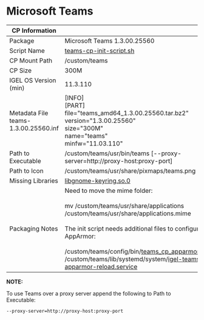 # Microsoft Teams

|  CP Information |            |
|--------------------|------------|
| Package | Microsoft Teams 1.3.00.25560 |
| Script Name | [teams-cp-init-script.sh](teams-cp-init-script.sh) |
| CP Mount Path | /custom/teams |
| CP Size | 300M |
| IGEL OS Version (min) | 11.3.110 |
| Metadata File <br /> teams-1.3.00.25560.inf | [INFO] <br /> [PART] <br /> file="teams_amd64_1.3.00.25560.tar.bz2" <br /> version="1.3.00.25560" <br /> size="300M" <br /> name="teams" <br /> minfw="11.03.110" |
| Path to Executable | /custom/teams/usr/bin/teams [--proxy-server=http://proxy-host:proxy-port]|
| Path to Icon | /custom/teams/usr/share/pixmaps/teams.png |
| Missing Libraries | [libgnome-keyring.so.0](https://packages.ubuntu.com/bionic/libgnome-keyring0) |
| Packaging Notes | Need to move the mime folder: <br /><br />mv /custom/teams/usr/share/applications /custom/teams/usr/share/applications.mime <br /><br />The init script needs additional files to configure AppArmor: <br /><br /> /custom/teams/config/bin/[teams_cp_apparmor_reload](teams_cp_apparmor_reload) <br /> /custom/teams/lib/systemd/system/[igel-teams-cp-apparmor-reload.service](igel-teams-cp-apparmor-reload.service) |

**NOTE:**

To use Teams over a proxy server append the following to Path to Executable:

```{use proxy server}
--proxy-server=http://proxy-host:proxy-port
  ```
